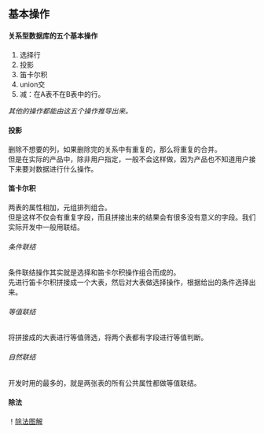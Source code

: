 ## 基本操作
#### 关系型数据库的五个基本操作
1. 选择行
2. 投影
3. 笛卡尔积
4. union交
5. 减：在A表不在B表中的行。

*其他的操作都能由这五个操作推导出来。*

#### 投影
删除不想要的列，如果删除完的关系中有重复的，那么将重复的合并。<br>
但是在实际的产品中，除非用户指定，一般不会这样做，因为产品也不知道用户接下来要对数据进行什么操作。

#### 笛卡尔积
两表的属性相加，元组排列组合。<br>
但是这样不仅会有重复字段，而且拼接出来的结果会有很多没有意义的字段。我们实际开发中一般用联结。
###### 条件联结
条件联结操作其实就是选择和笛卡尔积操作组合而成的。<br>
先进行笛卡尔积拼接成一个大表，然后对大表做选择操作，根据给出的条件选择出来。
###### 等值联结
将拼接成的大表进行等值筛选，将两个表都有字段进行等值判断。
###### 自然联结
开发时用的最多的，就是两张表的所有公共属性都做等值联结。

#### 除法
！[除法图解](/截图/截屏2020-02-2921.01.56.png)






